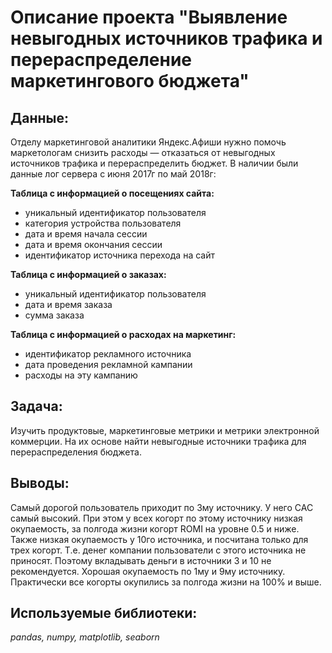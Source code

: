 # Описание проекта "Выявление невыгодных источников трафика и перераспределение маркетингового бюджета"

## Данные:

Отделу маркетинговой аналитики Яндекс.Афиши нужно помочь маркетологам снизить расходы — отказаться от невыгодных источников трафика и перераспределить бюджет.
В наличии были данные лог сервера с июня 2017г по май 2018г:

**Таблица с  информацией о посещениях сайта:**

* уникальный идентификатор пользователя
* категория устройства пользователя
* дата и время начала сессии
* дата и время окончания сессии
* идентификатор источника перехода на сайт

**Таблица с информацией о заказах:**

* уникальный идентификатор пользователя
* дата и время заказа
* сумма заказа

**Таблица с информацией о расходах на маркетинг:**

* идентификатор рекламного источника
* дата проведения рекламной кампании
* расходы на эту кампанию

## Задача:

Изучить продуктовые, маркетинговые метрики и метрики электронной коммерции. На их основе найти невыгодные источники трафика для перераспределения бюджета.

## Выводы:

Самый дорогой пользователь приходит по 3му источнику. У него САС самый высокий. При этом у всех когорт по этому источнику низкая окупаемость, за полгода жизни когорт ROMI на уровне 0.5 и ниже. Также низкая окупаемость у 10го источника, и посчитана только для трех когорт. Т.е. денег компании пользователи с этого источника не приносят. Поэтому вкладывать деньги в источники 3 и 10 не рекомендуется.
Хорошая окупаемость по 1му и 9му источнику. Практически все когорты окупились за полгода жизни на 100% и выше.

## Используемые библиотеки: 

*pandas, numpy, matplotlib, seaborn*
